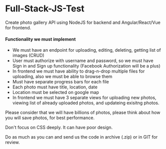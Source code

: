 # Full-Stack-JS-Test

Create photo gallery API using NodeJS for backend and Angular/React/Vue for frontend.

#### Functionality we must implement

- We must have an endpoint for uploading, editing, deleting, getting list of images (CRUD)
- User must authorize with username and password, so we must have Sign in and Sign up functionality (Facebook Authorization will be a plus)
- In frontend we must have ability to drag-n-drop multiple files for uploading, also we must be able to browse them
- Must have separate progress bars for each file
- Each photo must have title, location, date
- Location must be selected on google map
- In frontend we must have 3 separate views for uploading new photos, viewing list of already uploaded photos, and updateing exisitng photos.

Please consider that we will have billions of photos, please think about how you will save photos, for best performance.

Don't focus on CSS deeply. It can have poor design.<br>

Do as much as you can and send us the code in archive (.zip) or in GIT for review.
